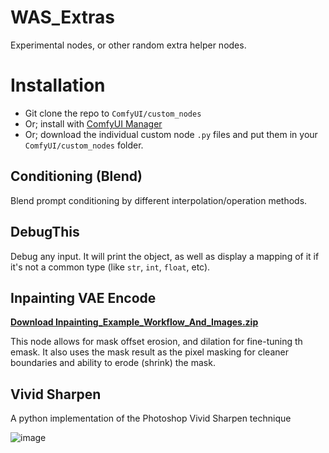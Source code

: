 # WAS_Extras
Experimental nodes, or other random extra helper nodes. 

# Installation

- Git clone the repo to `ComfyUI/custom_nodes`
- Or; install with [ComfyUI Manager](https://github.com/ltdrdata/ComfyUI-Manager)
- Or; download the individual custom node `.py` files and put them in your `ComfyUI/custom_nodes` folder.


## Conditioning (Blend)
Blend prompt conditioning by different interpolation/operation methods. 

## DebugThis
Debug any input. It will print the object, as well as display a mapping of it if it's not a common type (like `str`, `int`, `float`, etc).

## Inpainting VAE Encode
[**Download Inpainting_Example_Workflow_And_Images.zip**](https://github.com/WASasquatch/WAS_Extras/files/12719211/Inpainting_Example_Workflow_And_Images.zip)

This node allows for mask offset erosion, and dilation for fine-tuning th emask. It also uses the mask result as the pixel masking for cleaner boundaries and ability to erode (shrink) the mask. 

## Vivid Sharpen
A python implementation of the Photoshop Vivid Sharpen technique

![image](https://github.com/WASasquatch/WAS_Extras/assets/1151589/ebc3a81b-abf2-436e-aa2a-495522554c16)
